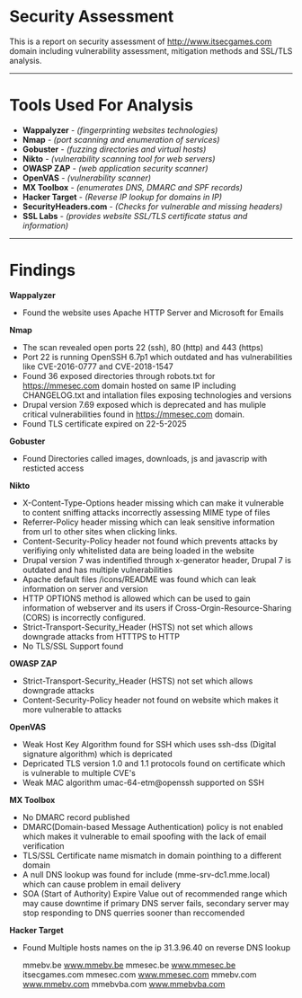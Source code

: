 # Security Assessment
This is a report on security assessment of http://www.itsecgames.com domain including vulnerability assessment, mitigation methods and SSL/TLS analysis.

---

# Tools Used For Analysis
 * **Wappalyzer** - *(fingerprinting websites technologies)*
 * **Nmap**  - *(port scanning and enumeration of services)*
 * **Gobuster**  - *(fuzzing directories and virtual hosts)*
 * **Nikto**  - *(vulnerability scanning tool for web servers)*
 * **OWASP ZAP**  - *(web application security scanner)*
 * **OpenVAS**  - *(vulnerability scanner)*
 * **MX Toolbox**  - *(enumerates DNS, DMARC and SPF records)*
 * **Hacker Target** - *(Reverse IP lookup for domains in IP)*
 * **SecurityHeaders.com** - *(Checks for vulnerable and missing headers)*
 * **SSL Labs** - *(provides website SSL/TLS certificate status and information)*

---

# Findings
 **Wappalyzer** 
 * Found the website uses Apache HTTP Server and Microsoft for Emails

 **Nmap**

 * The scan revealed open ports 22 (ssh), 80 (http) and 443 (https)
 * Port 22 is running OpenSSH 6.7p1 which outdated and has vulnerabilities like CVE-2016-0777 and CVE-2018-1547
 * Found 36 exposed directories through robots.txt for https://mmesec.com domain hosted on same IP including CHANGELOG.txt and intallation files exposing technologies and versions 
 * Drupal version 7.69 exposed which is deprecated and has muliple critical vulnerabilities found in https://mmesec.com domain.
 * Found TLS certificate expired on 22-5-2025

 **Gobuster**

 * Found Directories called images, downloads, js and javascrip with resticted access

 **Nikto**
 
 * X-Content-Type-Options header missing which can make it vulnerable to content sniffing attacks incorrectly assessing MIME type of files
 * Referrer-Policy header missing which can leak sensitive information from url to other sites when clicking links.
 * Content-Security-Policy header not found which prevents attacks by verifiying only whitelisted data are being loaded in the website
 * Drupal version 7 was indentified through x-generator header, Drupal 7 is outdated and has multiple vulnerabilities
 * Apache default files /icons/README was found which can leak information on server and version
 * HTTP OPTIONS method is allowed which can be used to gain information of webserver and its users if Cross-Orgin-Resource-Sharing (CORS) is incorrectly configured.
 * Strict-Transport-Security_Header (HSTS) not set which allows downgrade attacks from HTTTPS to HTTP
 * No TLS/SSL Support found

 **OWASP ZAP**
 
 * Strict-Transport-Security_Header (HSTS) not set which allows downgrade attacks
 * Content-Security-Policy header not found on website which makes it more vulnerable to attacks

 **OpenVAS**
 
 * Weak Host Key Algorithm found for SSH which uses ssh-dss (Digital signature algorithm) which is depricated
 * Depricated TLS version 1.0 and 1.1 protocols found on certificate which is vulnerable to multiple CVE's 
 * Weak MAC algorithm umac-64-etm@openssh supported on SSH

 **MX Toolbox**

 * No DMARC record published 
 * DMARC(Domain-based Message Authentication) policy is not enabled which makes it vulnerable to email spoofing with the lack of email verification
 * TLS/SSL Certificate name mismatch in domain pointhing to a different domain
 * A null DNS lookup was found for include (mme-srv-dc1.mme.local) which can cause problem in email delivery
 * SOA (Start of Authority) Expire Value out of recommended range which may cause downtime if primary DNS server fails, secondary server may stop responding to DNS querries sooner than reccomended

 **Hacker Target**

  * Found Multiple hosts names on the ip 31.3.96.40 on reverse DNS lookup
    
    mmebv.be
    www.mmebv.be
    mmesec.be
    www.mmesec.be
    itsecgames.com
    mmesec.com
    www.mmesec.com
    mmebv.com
    www.mmebv.com
    mmebvba.com
    www.mmebvba.com

 

